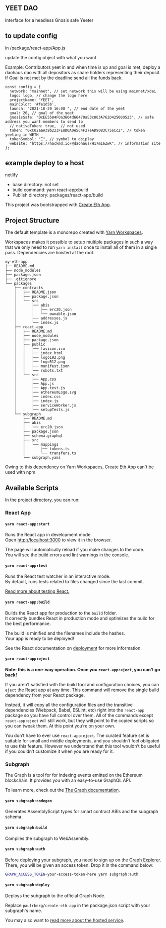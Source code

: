 ## YEET DAO

Interface for a headless Gnosis safe Yeeter

## to update config

in /package/react-app/App.js

update the config object with what you want

Example:
Contributors yeet in and when time is up and goal is met, deploy a daohaus dao with all depositors as share holders representing their deposit. If Goal is not met by the deadline send all the funds back.

```
const config = {
  network: "mainnet", // set network this will be using mainnet/xdai
  logo: logo, // change the logo here
  projectName: 'YEET',
  mainColor: '#fe1d5b',
  launch: "2021-10-29 16:00 ", // end date of the yeet
  goal: 20, // goal of the yeet
  gnosisSafe: "0xEE5504F0a3604d66470aE3c803A762D425000523", // safe address you want members to send to
  // nativeToken: true,  // not used
  token: "0xC02aaA39b223FE8D0A0e5C4F27eAD9083C756Cc2", // token yeeting in WETH
  tokenSymbol: "Ξ", // symbol to dsiplay
  website: "https://hackmd.io/@daohaus/H17m16ZwK", // information site
};
```

## example deploy to a host

netlify

* base directory: not set
* build command: yarn react-app:build
* Publish directory: packages/react-app/build


This project was bootstrapped with [Create Eth App](https://github.com/paulrberg/create-eth-app).

## Project Structure

The default template is a monorepo created with [Yarn Workspaces](https://classic.yarnpkg.com/en/docs/workspaces/).

Workspaces makes it possible to setup multiple packages in such a way that we only need to run `yarn install` once to install all of them in
a single pass. Dependencies are hoisted at the root.

```
my-eth-app
├── README.md
├── node_modules
├── package.json
├── .gitignore
└── packages
    ├── contracts
    │   ├── README.json
    │   ├── package.json
    │   └── src
    │       ├── abis
    │       │   ├── erc20.json
    │       │   └── ownable.json
    │       ├── addresses.js
    │       └── index.js
    ├── react-app
    │   ├── README.md
    │   ├── node_modules
    │   ├── package.json
    │   ├── public
    │   │   ├── favicon.ico
    │   │   ├── index.html
    │   │   ├── logo192.png
    │   │   ├── logo512.png
    │   │   ├── manifest.json
    │   │   └── robots.txt
    │   └── src
    │       ├── App.css
    │       ├── App.js
    │       ├── App.test.js
    │       ├── ethereumLogo.svg
    │       ├── index.css
    │       ├── index.js
    │       ├── serviceWorker.js
    │       └── setupTests.js
    └── subgraph
        ├── README.md
        ├── abis
        │   └── erc20.json
        ├── package.json
        ├── schema.graphql
        ├── src
        │   └── mappings
        │       ├── tokens.ts
        │       └── transfers.ts
        └── subgraph.yaml
```

Owing to this dependency on Yarn Workspaces, Create Eth App can't be used with npm.

## Available Scripts

In the project directory, you can run:

### React App

#### `yarn react-app:start`

Runs the React app in development mode.<br>
Open [http://localhost:3000](http://localhost:3000) to view it in the browser.

The page will automatically reload if you make changes to the code.<br>
You will see the build errors and lint warnings in the console.

#### `yarn react-app:test`

Runs the React test watcher in an interactive mode.<br>
By default, runs tests related to files changed since the last commit.

[Read more about testing React.](https://facebook.github.io/create-react-app/docs/running-tests)

#### `yarn react-app:build`

Builds the React app for production to the `build` folder.<br />
It correctly bundles React in production mode and optimizes the build for the best performance.

The build is minified and the filenames include the hashes.<br />
Your app is ready to be deployed!

See the React documentation on [deployment](https://facebook.github.io/create-react-app/docs/deployment) for more information.

#### `yarn react-app:eject`

**Note: this is a one-way operation. Once you `react-app:eject`, you can’t go back!**

If you aren’t satisfied with the build tool and configuration choices, you can `eject` the React app at any time. This command will
remove the single build dependency from your React package.

Instead, it will copy all the configuration files and the transitive dependencies (Webpack, Babel, ESLint, etc) right
into the `react-app` package so you have full control over them. All of the commands except `react-app:eject` will still work,
but they will point to the copied scripts so you can tweak them. At this point you’re on your own.

You don’t have to ever use `react-app:eject`. The curated feature set is suitable for small and middle deployments, and you shouldn’t feel obligated to use this feature. However we understand that this tool wouldn’t be useful if you couldn’t customize it when you are ready for it.

### Subgraph

The Graph is a tool for for indexing events emitted on the Ethereum blockchain. It provides you with an easy-to-use GraphQL API. <br/>

To learn more, check out the [The Graph documentation](https://thegraph.com/docs).

#### `yarn subgraph:codegen`

Generates AssemblyScript types for smart contract ABIs and the subgraph schema.

#### `yarn subgraph:build`

Compiles the subgraph to WebAssembly.

#### `yarn subgraph:auth`

Before deploying your subgraph, you need to sign up on the
[Graph Explorer](https://thegraph.com/explorer/). There, you will be given an access token. Drop it in the command
below:

```sh
GRAPH_ACCESS_TOKEN=your-access-token-here yarn subgraph:auth
```

#### `yarn subgraph:deploy`

Deploys the subgraph to the official Graph Node.<br/>

Replace `paulrberg/create-eth-app` in the package.json script with your subgraph's name.

You may also want to [read more about the hosted service](https://thegraph.com/docs/quick-start#hosted-service).
